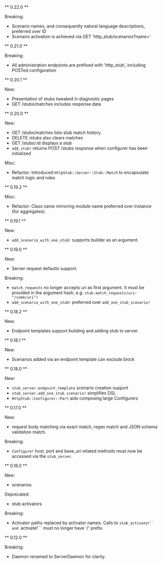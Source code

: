 ** 0.22.0 **

Breaking:
* Scenario names, and consequently natural language descriptions, preferred over ID
* Scenario activation is achieved via GET 'http_stub/scenarios?name=<URL encoded name>'

** 0.21.0 **

Breaking:
* All administration endpoints are prefixed with 'http_stub', including POSTed configuration

** 0.20.1 **

New:
* Presentation of stubs tweaked in diagnostic pages
* GET /stubs/matches includes response data

** 0.20.0 **

New:
* GET /stubs/matches lists stub match history
* DELETE /stubs also clears matches
* GET /stubs/:id displays a stub
* ```add_stub!``` returns POST /stubs response when configurer has been initialized

Misc:
* Refactor: Introduced ```HttpStub::Server::Stub::Match``` to encapsulate match logic and rules

** 0.19.2 **

Misc:
* Refactor: Class name mirroring module name preferred over Instance (for aggregates).

** 0.19.1 **

New:
* ```add_scenario_with_one_stub!``` supports builder as an argument.

** 0.19.0 **

New:
* Server request defaults support.

Breaking:
* ```match_requests``` no longer accepts uri as first argument.  It must be provided in the argument hash, e.g. ```stub.match_requests(uri: "/some/uri")```
* ```add_scenario_with_one_stub!``` preferred over ```add_one_stub_scenario!```

** 0.18.2 **

New:
* Endpoint templates support building and adding stub to server.

** 0.18.1 **

New:
* Scenarios added via an endpoint template can exclude block

** 0.18.0 **

New:
* ```stub_server.endpoint_template``` scenario creation support
* ```stub_server.add_one_stub_scenario!``` simplifies DSL
* ```HttpStub::Configurer::Part``` aids composing large Configurers

** 0.17.0 **

New:
* request body matching via exact match, regex match and JSON schema validation match.

Breaking:
* ```Configurer``` host, port and base_uri related methods must now be accessed via the ```stub_server```.

** 0.16.0 **

New:
* scenarios

Deprecated:
* stub activators

Breaking:
* Activator paths replaced by activator names.  Calls to ```stub_activator`` and ```activate!``` must no longer have '/' prefix.

** 0.12.0 **

Breaking:
* Daemon renamed to ServerDaemon for clarity.
